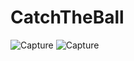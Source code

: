 # CatchTheBall
![Capture](https://user-images.githubusercontent.com/95006947/143691446-c47dc6f3-469d-4921-a2f1-c5dbadd6bacd.JPG)
![Capture](https://user-images.githubusercontent.com/95006947/143691512-5eaa4cc2-6aa0-46f3-81ac-1d92886d7704.JPG)
